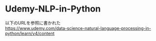 # Udemy-NLP-in-Python

以下のURLを参照に書かれた  
https://www.udemy.com/data-science-natural-language-processing-in-python/learn/v4/content

